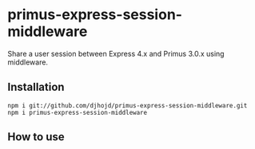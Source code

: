 # primus-express-session-middleware
Share a user session between Express 4.x and Primus 3.0.x using middleware.

## Installation

```
npm i git://github.com/djhojd/primus-express-session-middleware.git
npm i primus-express-session-middleware
```

## How to use
